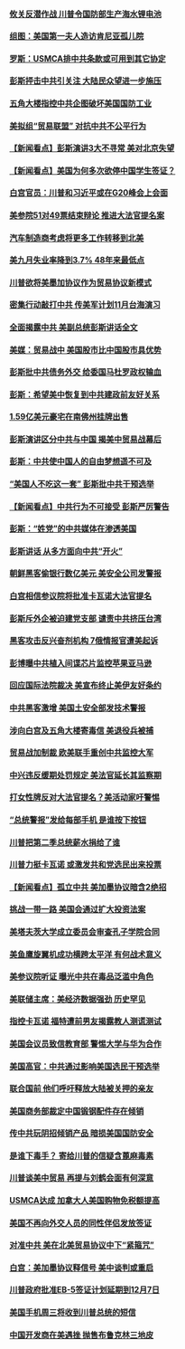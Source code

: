 #### [攸关反潜作战 川普令国防部生产海水锂电池](../pages/nsc412/n10765089.md?t=10061831) 

#### [组图：美国第一夫人造访肯尼亚孤儿院](../pages/nsc412/n10764950.md?t=10061831) 

#### [罗斯：USMCA排中共条款或可用到其它协定](../pages/nsc412/n10764388.md?t=10061831) 

#### [彭斯抨击中共引关注 大陆民众望进一步施压](../pages/nsc412/n10764345.md?t=10061831) 

#### [五角大楼指控中共企图破坏美国国防工业](../pages/nsc412/n10763942.md?t=10061831) 

#### [美拟组“贸易联盟” 对抗中共不公平行为](../pages/nsc412/n10764268.md?t=10061831) 

#### [【新闻看点】彭斯演讲3大不寻常 美对北京失望](../pages/nsc412/n10764060.md?t=10061831) 

#### [【新闻看点】美国为何多次欲停中国学生签证？](../pages/nsc412/n10763657.md?t=10061831) 

#### [白宫官员：川普和习近平或在G20峰会上会面](../pages/nsc412/n10764121.md?t=10061831) 

#### [美参院51对49票结束辩论 推进大法官提名案](../pages/nsc412/n10763808.md?t=10061831) 

#### [汽车制造商考虑将更多工作转移到北美](../pages/nsc412/n10763718.md?t=10061831) 

#### [美九月失业率降到3.7% 48年来最低点](../pages/nsc412/n10763563.md?t=10061831) 

#### [川普欲将美墨加协议作为贸易协议新模式](../pages/nsc412/n10763656.md?t=10061831) 

#### [密集行动敲打中共 传美军计划11月台海演习](../pages/nsc412/n10762348.md?t=10061831) 

#### [全面揭露中共 美副总统彭斯讲话全文](../pages/nsc412/n10762304.md?t=10061831) 

#### [美媒：贸易战中 美国股市比中国股市具优势](../pages/nsc412/n10762779.md?t=10061831) 

#### [彭斯批中共债务外交 给委国马杜罗政权输血](../pages/nsc412/n10762269.md?t=10061831) 

#### [彭斯：希望美中恢复到中共建政前友好关系](../pages/nsc412/n10761924.md?t=10061831) 

#### [1.59亿美元豪宅在南佛州挂牌出售](../pages/nsc412/n10762009.md?t=10061831) 

#### [彭斯演讲区分中共与中国 揭美中贸易战幕后](../pages/nsc412/n10761289.md?t=10061831) 

#### [彭斯：中共使中国人的自由梦想遥不可及](../pages/nsc412/n10761634.md?t=10061831) 

#### [“美国人不吃这一套” 彭斯批中共干预选举](../pages/nsc412/n10760952.md?t=10061831) 

#### [【新闻看点】中共行为不可接受 彭斯严厉警告](../pages/nsc412/n10761342.md?t=10061831) 

#### [彭斯：“姓党”的中共媒体在渗透美国](../pages/nsc412/n10761606.md?t=10061831) 

#### [彭斯讲话 从多方面向中共“开火”](../pages/nsc412/n10760650.md?t=10061831) 

#### [朝鲜黑客偷银行数亿美元 美安全公司发警报](../pages/nsc412/n10761499.md?t=10061831) 

#### [白宫相信参议院将批准卡瓦诺大法官提名](../pages/nsc412/n10761147.md?t=10061831) 

#### [彭斯斥外企被迫建党支部 谴责中共挤压台湾](../pages/nsc412/n10761443.md?t=10061831) 

#### [黑客攻击反兴奋剂机构  7俄情报官遭美起诉](../pages/nsc412/n10761055.md?t=10061831) 

#### [彭博曝中共植入间谍芯片监控苹果亚马逊](../pages/nsc412/n10761192.md?t=10061831) 

#### [回应国际法院裁决 美宣布终止美伊友好条约](../pages/nsc412/n10760153.md?t=10061831) 

#### [中共黑客激增 美国土安全部发技术警报](../pages/nsc412/n10760423.md?t=10061831) 

#### [涉向白宫及五角大楼寄毒信 美退役兵被捕](../pages/nsc412/n10759571.md?t=10061831) 

#### [贸易战加制裁 欧美联手重创中共监控大军](../pages/nsc412/n10759231.md?t=10061831) 

#### [中兴违反缓期处罚规定 美法官延长其监察期](../pages/nsc412/n10759508.md?t=10061831) 

#### [打女性牌反对大法官提名？美活动家吁警惕](../pages/nsc412/n10759145.md?t=10061831) 

#### [“总统警报”发给每部手机  是谁按下按钮](../pages/nsc412/n10759228.md?t=10061831) 

#### [川普把第二季总统薪水捐给了谁](../pages/nsc412/n10759156.md?t=10061831) 

#### [川普力挺卡瓦诺 或激发共和党选民出来投票](../pages/nsc412/n10758734.md?t=10061831) 

#### [【新闻看点】孤立中共 美加墨协议暗含2绝招](../pages/nsc412/n10758960.md?t=10061831) 

#### [挑战一带一路 美国会通过扩大投资法案](../pages/nsc412/n10759148.md?t=10061831) 

#### [美塔夫茨大学成立委员会审查孔子学院合同](../pages/nsc412/n10759094.md?t=10061831) 

#### [美鱼鹰旋翼机成功横跨太平洋 有何战术意义](../pages/nsc412/n10758986.md?t=10061831) 

#### [美参议院听证 曝光中共在毒品泛滥中角色](../pages/nsc412/n10758958.md?t=10061831) 

#### [美联储主席：美经济数据强劲 历史罕见](../pages/nsc412/n10758804.md?t=10061831) 

#### [指控卡瓦诺 福特遭前男友揭露教人测谎测试](../pages/nsc412/n10758872.md?t=10061831) 

#### [美国会议员致信教育部 警惕大学与华为合作](../pages/nsc412/n10758611.md?t=10061831) 

#### [美国高官：中共通过影响美国选民干预选举](../pages/nsc412/n10757562.md?t=10061831) 

#### [联合国前 他们呼吁释放大陆被关押的亲友](../pages/nsc412/n10756822.md?t=10061831) 

#### [美国商务部裁定中国锻钢配件存在倾销](../pages/nsc412/n10757782.md?t=10061831) 

#### [传中共玩阴招倾销产品 暗损美国国防安全](../pages/nsc412/n10757648.md?t=10061831) 

#### [是谁下毒手？ 寄给川普的信疑含蓖麻毒素](../pages/nsc412/n10757046.md?t=10061831) 

#### [川普谈美中贸易 再提与刘鹤会面有何深意](../pages/nsc412/n10756539.md?t=10061831) 

#### [USMCA达成 加拿大人美国购物免税额提高](../pages/nsc412/n10757558.md?t=10061831) 

#### [美国不再向外交人员的同性伴侣发放签证](../pages/nsc412/n10756972.md?t=10061831) 

#### [对准中共 美在北美贸易协议中下“紧箍咒”](../pages/nsc412/n10756876.md?t=10061831) 

#### [白宫：美加墨协议释信号 美中谈判或重启](../pages/nsc412/n10756858.md?t=10061831) 

#### [川普政府批准EB-5签证计划延期到12月7日](../pages/nsc412/n10756809.md?t=10061831) 

#### [美国手机周三将收到川普总统的短信](../pages/nsc412/n10756693.md?t=10061831) 

#### [中国开发商在美遇挫 抛售布鲁克林三地皮](../pages/nsc412/n10756541.md?t=10061831) 

